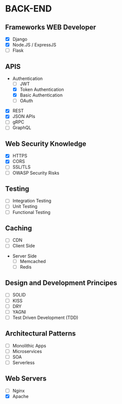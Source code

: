 # BACK-END
## Frameworks WEB Developer
- [x] Django
- [x] Node.JS / ExpressJS
- [ ] Flask

## APIS
- Authentication
    - [ ] JWT
    - [x] Token Authentication
    - [x] Basic Authentication
    - [ ] OAuth
- [x] REST
- [x] JSON APIs
- [ ] gRPC
- [ ] GraphQL

## Web Security Knowledge
- [x] HTTPS
- [x] CORS
- [ ] SSL/TLS
- [ ] OWASP Security Risks

## Testing
- [ ] Integration Testing
- [ ] Unit Testing
- [ ] Functional Testing

## Caching
- [ ] CDN
- [ ] Client Side
- Server Side
    - [ ] Memcached
    - [ ] Redis

## Design and Development Principes
- [ ] SOLID
- [ ] KISS
- [ ] DRY
- [ ] YAGNI
- [ ] Test Driven Development (TDD)

## Architectural Patterns
- [ ] Monolithic Apps
- [ ] Microservices
- [ ] SOA
- [ ] Serverless

## Web Servers
- [ ] Nginx
- [x] Apache
